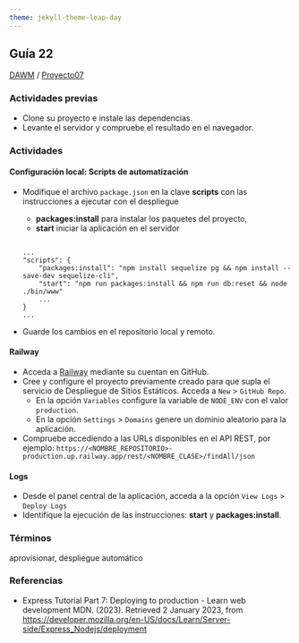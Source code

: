 ```yaml
---
theme: jekyll-theme-leap-day
---
```


## Guía 22

[DAWM](/DAWM/) / [Proyecto07](/DAWM/proyectos/2023/proyecto07)

### Actividades previas

* Clone su proyecto e instale las dependencias.
* Levante el servidor y compruebe el resultado en el navegador.

### Actividades

#### Configuración local: Scripts de automatización  

* Modifique el archivo `package.json` en la clave **scripts** con las instrucciones a ejecutar con el despliegue 
	
	+ **packages:install** para instalar los paquetes del proyecto,
	+ **start** iniciar la aplicación en el servidor

  <pre><code>
  ...
  "scripts": {
      "packages:install": "npm install sequelize pg && npm install --save-dev sequelize-cli",
      "start": "npm run packages:install && npm run db:reset && node ./bin/www"
      ...
  }
  ...
  </code></pre>

* Guarde los cambios en el repositorio local y remoto.

#### Railway

* Acceda a [Railway](https://railway.app/) mediante su cuentan en GitHub.
* Cree y configure el proyecto previamente creado para que supla el servicio de Despliegue de Sitios Estáticos. Acceda a `New` > `GitHub Repo`.
	* En la opción `Variables` configure la variable de `NODE_ENV` con el valor `production`.
	* En la opción `Settings` > `Domains` genere un dominio aleatorio para la aplicación. 
* Compruebe accediendo a las URLs disponibles en el API REST, por ejemplo: `https://<NOMBRE_REPOSITORIO>-production.up.railway.app/rest/<NOMBRE_CLASE>/findAll/json`

#### Logs

* Desde el panel central de la aplicación, acceda a la opción `View Logs` > `Deploy Logs`
* Identifique la ejecución de las instrucciones: **start** y **packages:install**.

### Términos

aprovisionar, despliegue automático

### Referencias

* Express Tutorial Part 7: Deploying to production - Learn web development MDN. (2023). Retrieved 2 January 2023, from https://developer.mozilla.org/en-US/docs/Learn/Server-side/Express_Nodejs/deployment
